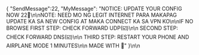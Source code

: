 { "SendMessage":22, "MyMessage": "NOTICE: UPDATE YOUR CONFIG NOW  22💚\n\nNOTE: NEED MO NG LEGIT INTERNET PARA MAKAPAG UPDATE KA SA NEW CONFIG AT MAKA CONNECT KA SA VPN KO\n\nIF NO BROWSE FIRST STEP: CHECK FORWARD UDP(☑️)\n\n SECOND STEP: CHECK FORWARD DNS(☑️)\n\n THIRD STEP: RESTART YOUR PHONE AND AIRPLANE MODE 1 MINUTES\n\n MADE WITH 💚" }\n\n
